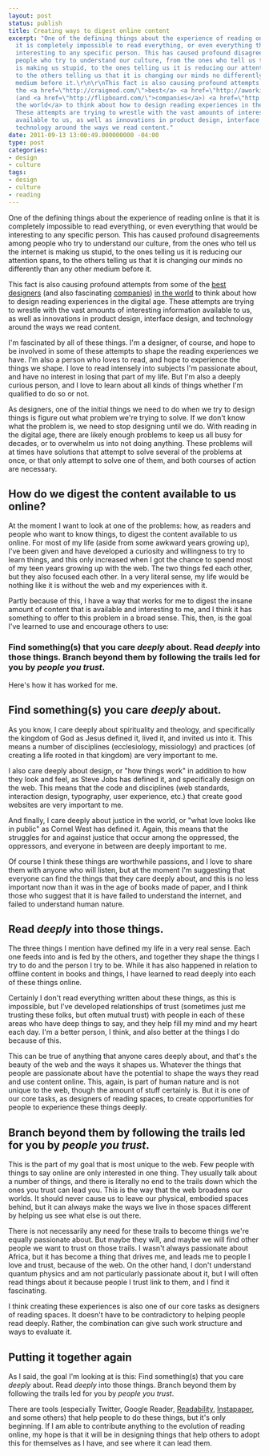 ```yaml
---
layout: post
status: publish
title: Creating ways to digest online content
excerpt: "One of the defining things about the experience of reading online is that
  it is completely impossible to read everything, or even everything that would be
  interesting to any specific person. This has caused profound disagreements among
  people who try to understand our culture, from the ones who tell us the internet
  is making us stupid, to the ones telling us it is reducing our attention spans,
  to the others telling us that it is changing our minds no differently than any other
  medium before it.\r\n\r\nThis fact is also causing profound attempts from some of
  the <a href=\"http://craigmod.com/\">best</a> <a href=\"http://aworkinglibrary.com/\">designers</a>
  (and <a href=\"http://flipboard.com/\">companies</a>) <a href=\"http://www.subtraction.com/\">in
  the world</a> to think about how to design reading experiences in the digital age.
  These attempts are trying to wrestle with the vast amounts of interesting information
  available to us, as well as innovations in product design, interface design, and
  technology around the ways we read content."
date: 2011-09-13 13:00:49.000000000 -04:00
type: post
categories:
- design
- culture
tags:
- design
- culture
- reading
---
```

One of the defining things about the experience of reading online is that it is completely impossible to read everything, or even everything that would be interesting to any specific person. This has caused profound disagreements among people who try to understand our culture, from the ones who tell us the internet is making us stupid, to the ones telling us it is reducing our attention spans, to the others telling us that it is changing our minds no differently than any other medium before it.

This fact is also causing profound attempts from some of the <a href="http://craigmod.com/">best</a> <a href="http://aworkinglibrary.com/">designers</a> (and also fascinating <a href="http://flipboard.com/">companies</a>) <a href="http://www.subtraction.com/">in the world</a> to think about how to design reading experiences in the digital age. These attempts are trying to wrestle with the vast amounts of interesting information available to us, as well as innovations in product design, interface design, and technology around the ways we read content.

I'm fascinated by all of these things. I'm a designer, of course, and hope to be involved in some of these attempts to shape the reading experiences we have. I'm also a person who loves to read, and hope to experience the things we shape. I love to read intensely into subjects I'm passionate about, and have no interest in losing that part of my life. But I'm also a deeply curious person, and I love to learn about all kinds of things whether I'm qualified to do so or not.

As designers, one of the initial things we need to do when we try to design things is figure out what problem we're trying to solve. If we don't know what the problem is, we need to stop designing until we do. With reading in the digital age, there are likely enough problems to keep us all busy for decades, or to overwhelm us into not doing anything. These problems will at times have solutions that attempt to solve several of the problems at once, or that only attempt to solve one of them, and both courses of action are necessary.
<h2>How do we digest the content available to us online?</h2>
At the moment I want to look at one of the problems: how, as readers and people who want to know things, to digest the content available to us online. For most of my life (aside from some awkward years growing up), I've been given and have developed a curiosity and willingness to try to learn things, and this only increased when I got the chance to spend most of my teen years growing up with the web. The two things fed each other, but they also focused each other. In a very literal sense, my life would be nothing like it is without the web and my experiences with it.

Partly because of this, I have a way that works for me to digest the insane amount of content that is available and interesting to me, and I think it has something to offer to this problem in a broad sense. This, then, is the goal I've learned to use and encourage others to use:
<h3>Find something(s) that you care <em>deeply</em> about. Read <em>deeply</em> into those things. Branch beyond them by following the trails led for you by <em>people you trust</em>.</h3>
Here's how it has worked for me.
<h2>Find something(s) you care <em>deeply</em> about.</h2>
As you know, I care deeply about spirituality and theology, and specifically the kingdom of God as Jesus defined it, lived it, and invited us into it. This means a number of disciplines (ecclesiology, missiology) and practices (of creating a life rooted in that kingdom) are very important to me.

I also care deeply about design, or "how things work" in addition to how they look and feel, as Steve Jobs has defined it, and specifically design on the web. This means that the code and disciplines (web standards, interaction design, typography, user experience, etc.) that create good websites are very important to me.

And finally, I care deeply about justice in the world, or "what love looks like in public" as Cornel West has defined it. Again, this means that the struggles for and against justice that occur among the oppressed, the oppressors, and everyone in between are deeply important to me.

Of course I think these things are worthwhile passions, and I love to share them with anyone who will listen, but at the moment I'm suggesting that everyone can find the things that they care deeply about, and this is no less important now than it was in the age of books made of paper, and I think those who suggest that it is have failed to understand the internet, and failed to understand human nature.
<h2>Read <em>deeply</em> into those things.</h2>
The three things I mention have defined my life in a very real sense. Each one feeds into and is fed by the others, and together they shape the things I try to do and the person I try to be. While it has also happened in relation to offline content in books and things, I have learned to read deeply into each of these things online.

Certainly I don't read everything written about these things, as this is impossible, but I've developed relationships of trust (sometimes just me trusting these folks, but often mutual trust) with people in each of these areas who have deep things to say, and they help fill my mind and my heart each day. I'm a better person, I think, and also better at the things I do because of this.

This can be true of anything that anyone cares deeply about, and that's the beauty of the web and the ways it shapes us. Whatever the things that people are passionate about have the potential to shape the ways they read and use content online. This, again, is part of human nature and is not unique to the web, though the amount of stuff certainly is. But it is one of our core tasks, as designers of reading spaces, to create opportunities for people to experience these things deeply.
<h2>Branch beyond them by following the trails led for you by <em>people you trust</em>.</h2>
This is the part of my goal that is most unique to the web. Few people with things to say online are only interested in one thing. They usually talk about a number of things, and there is literally no end to the trails down which the ones you trust can lead you. This is the way that the web broadens our worlds. It should never cause us to leave our physical, embodied spaces behind, but it can always make the ways we live in those spaces different by helping us see what else is out there.

There is not necessarily any need for these trails to become things we're equally passionate about. But maybe they will, and maybe we will find other people we want to trust on those trails. I wasn't always passionate about Africa, but it has become a thing that drives me, and leads me to people I love and trust, because of the web. On the other hand, I don't understand quantum physics and am not particularly passionate about it, but I will often read things about it because people I trust link to them, and I find it fascinating.

I think creating these experiences is also one of our core tasks as designers of reading spaces. It doesn't have to be contradictory to helping people read deeply. Rather, the combination can give such work structure and ways to evaluate it.
<h2>Putting it together again</h2>
As I said, the goal I'm looking at is this: Find something(s) that you care <em>deeply</em> about. Read <em>deeply</em> into those things. Branch beyond them by following the trails led for you by <em>people you trust</em>.

There are tools (especially Twitter, Google Reader, <a href="http://www.readability.com/">Readability</a>, <a href="http://www.instapaper.com/">Instapaper</a>, and some others) that help people to do these things, but it's only beginning. If I am able to contribute anything to the evolution of reading online, my hope is that it will be in designing things that help others to adopt this for themselves as I have, and see where it can lead them.

